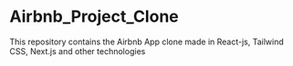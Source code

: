 # Airbnb_Project_Clone
This repository contains the Airbnb App clone made in React-js, Tailwind CSS, Next.js and other technologies
